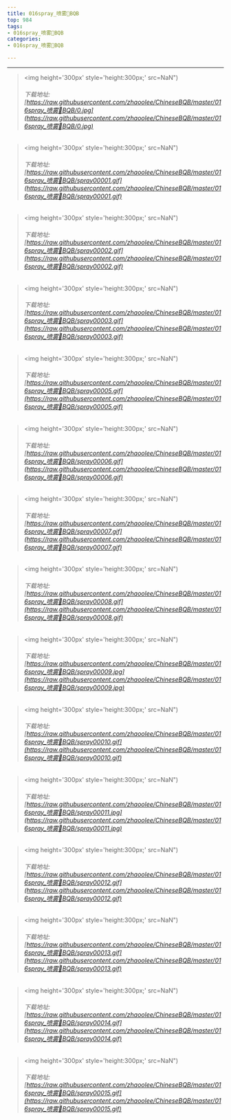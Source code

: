 ```yaml
---
title: 016spray_喷雾🚿BQB
top: 984
tags:
- 016spray_喷雾🚿BQB
categories:
- 016spray_喷雾🚿BQB

---
```


------

<!-- more -->

> <img height='300px' style='height:300px;' src=NaN")
> ###### 下载地址:[https://raw.githubusercontent.com/zhaoolee/ChineseBQB/master/016spray_喷雾🚿BQB/0.jpg](https://raw.githubusercontent.com/zhaoolee/ChineseBQB/master/016spray_喷雾🚿BQB/0.jpg)

> <img height='300px' style='height:300px;' src=NaN")
> ###### 下载地址:[https://raw.githubusercontent.com/zhaoolee/ChineseBQB/master/016spray_喷雾🚿BQB/spray00001.gif](https://raw.githubusercontent.com/zhaoolee/ChineseBQB/master/016spray_喷雾🚿BQB/spray00001.gif)

> <img height='300px' style='height:300px;' src=NaN")
> ###### 下载地址:[https://raw.githubusercontent.com/zhaoolee/ChineseBQB/master/016spray_喷雾🚿BQB/spray00002.gif](https://raw.githubusercontent.com/zhaoolee/ChineseBQB/master/016spray_喷雾🚿BQB/spray00002.gif)

> <img height='300px' style='height:300px;' src=NaN")
> ###### 下载地址:[https://raw.githubusercontent.com/zhaoolee/ChineseBQB/master/016spray_喷雾🚿BQB/spray00003.gif](https://raw.githubusercontent.com/zhaoolee/ChineseBQB/master/016spray_喷雾🚿BQB/spray00003.gif)

> <img height='300px' style='height:300px;' src=NaN")
> ###### 下载地址:[https://raw.githubusercontent.com/zhaoolee/ChineseBQB/master/016spray_喷雾🚿BQB/spray00005.gif](https://raw.githubusercontent.com/zhaoolee/ChineseBQB/master/016spray_喷雾🚿BQB/spray00005.gif)

> <img height='300px' style='height:300px;' src=NaN")
> ###### 下载地址:[https://raw.githubusercontent.com/zhaoolee/ChineseBQB/master/016spray_喷雾🚿BQB/spray00006.gif](https://raw.githubusercontent.com/zhaoolee/ChineseBQB/master/016spray_喷雾🚿BQB/spray00006.gif)

> <img height='300px' style='height:300px;' src=NaN")
> ###### 下载地址:[https://raw.githubusercontent.com/zhaoolee/ChineseBQB/master/016spray_喷雾🚿BQB/spray00007.gif](https://raw.githubusercontent.com/zhaoolee/ChineseBQB/master/016spray_喷雾🚿BQB/spray00007.gif)

> <img height='300px' style='height:300px;' src=NaN")
> ###### 下载地址:[https://raw.githubusercontent.com/zhaoolee/ChineseBQB/master/016spray_喷雾🚿BQB/spray00008.gif](https://raw.githubusercontent.com/zhaoolee/ChineseBQB/master/016spray_喷雾🚿BQB/spray00008.gif)

> <img height='300px' style='height:300px;' src=NaN")
> ###### 下载地址:[https://raw.githubusercontent.com/zhaoolee/ChineseBQB/master/016spray_喷雾🚿BQB/spray00009.jpg](https://raw.githubusercontent.com/zhaoolee/ChineseBQB/master/016spray_喷雾🚿BQB/spray00009.jpg)

> <img height='300px' style='height:300px;' src=NaN")
> ###### 下载地址:[https://raw.githubusercontent.com/zhaoolee/ChineseBQB/master/016spray_喷雾🚿BQB/spray00010.gif](https://raw.githubusercontent.com/zhaoolee/ChineseBQB/master/016spray_喷雾🚿BQB/spray00010.gif)

> <img height='300px' style='height:300px;' src=NaN")
> ###### 下载地址:[https://raw.githubusercontent.com/zhaoolee/ChineseBQB/master/016spray_喷雾🚿BQB/spray00011.jpg](https://raw.githubusercontent.com/zhaoolee/ChineseBQB/master/016spray_喷雾🚿BQB/spray00011.jpg)

> <img height='300px' style='height:300px;' src=NaN")
> ###### 下载地址:[https://raw.githubusercontent.com/zhaoolee/ChineseBQB/master/016spray_喷雾🚿BQB/spray00012.gif](https://raw.githubusercontent.com/zhaoolee/ChineseBQB/master/016spray_喷雾🚿BQB/spray00012.gif)

> <img height='300px' style='height:300px;' src=NaN")
> ###### 下载地址:[https://raw.githubusercontent.com/zhaoolee/ChineseBQB/master/016spray_喷雾🚿BQB/spray00013.gif](https://raw.githubusercontent.com/zhaoolee/ChineseBQB/master/016spray_喷雾🚿BQB/spray00013.gif)

> <img height='300px' style='height:300px;' src=NaN")
> ###### 下载地址:[https://raw.githubusercontent.com/zhaoolee/ChineseBQB/master/016spray_喷雾🚿BQB/spray00014.gif](https://raw.githubusercontent.com/zhaoolee/ChineseBQB/master/016spray_喷雾🚿BQB/spray00014.gif)

> <img height='300px' style='height:300px;' src=NaN")
> ###### 下载地址:[https://raw.githubusercontent.com/zhaoolee/ChineseBQB/master/016spray_喷雾🚿BQB/spray00015.gif](https://raw.githubusercontent.com/zhaoolee/ChineseBQB/master/016spray_喷雾🚿BQB/spray00015.gif)

